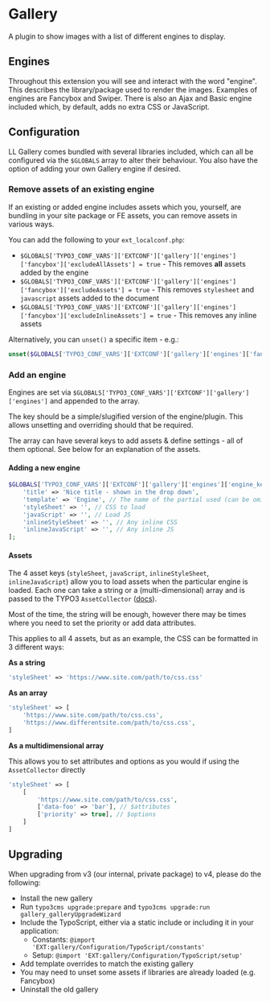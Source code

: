 # Gallery

A plugin to show images with a list of different engines to display.

## Engines

Throughout this extension you will see and interact with the word "engine". This describes the library/package used to render the images. Examples of engines are Fancybox and Swiper. There is also an Ajax and Basic engine included which, by default, adds no extra CSS or JavaScript.

## Configuration

LL Gallery comes bundled with several libraries included, which can all be configured via the `$GLOBALS` array to alter their behaviour. You also have the option of adding your own Gallery engine if desired.


### Remove assets of an existing engine

If an existing or added engine includes assets which you, yourself, are bundling in your site package or FE assets, you can remove assets in various ways.

You can add the following to your `ext_localconf.php`:

- `$GLOBALS['TYPO3_CONF_VARS']['EXTCONF']['gallery']['engines']['fancybox']['excludeAllAssets'] = true` - This removes **all** assets added by the engine
- `$GLOBALS['TYPO3_CONF_VARS']['EXTCONF']['gallery']['engines']['fancybox']['excludeAssets'] = true` - This removes `stylesheet` and `javascript` assets added to the document
- `$GLOBALS['TYPO3_CONF_VARS']['EXTCONF']['gallery']['engines']['fancybox']['excludeInlineAssets'] = true` - This removes any inline assets

Alternatively, you can `unset()` a specific item - e.g.:

```php
unset($GLOBALS['TYPO3_CONF_VARS']['EXTCONF']['gallery']['engines']['fancybox']['styleSheet']);
```

### Add an engine

Engines are set via `$GLOBALS['TYPO3_CONF_VARS']['EXTCONF']['gallery']['engines']` and appended to the array.

The key should be a simple/slugified version of the engine/plugin. This allows unsetting and overriding should that be required.

The array can have several keys to add assets & define settings - all of them optional. See below for an explanation of the assets.

#### Adding a new engine

```php
$GLOBALS['TYPO3_CONF_VARS']['EXTCONF']['gallery']['engines']['engine_key'] = [
    'title' => 'Nice title - shown in the drop down',
    'template' => 'Engine', // The name of the partial used (can be omitted to use the "Basic" one)
    'styleSheet' => '', // CSS to load
    'javaScript' => '', // Load JS
    'inlineStyleSheet' => '', // Any inline CSS
    'inlineJavaScript' => '', // Any inline JS
];
```

#### Assets

The 4 asset keys (`styleSheet`, `javaScript`, `inlineStyleSheet`, `inlineJavaScript`) allow you to load assets when the particular engine is loaded. Each one can take a string or a (multi-dimensional) array and is passed to the TYPO3 `AssetCollector` ([docs](https://docs.typo3.org/m/typo3/reference-coreapi/main/en-us/ApiOverview/Assets/Index.html#asset-collector)).

Most of the time, the string will be enough, however there may be times where you need to set the priority or add data attributes.

This applies to all 4 assets, but as an example, the CSS can be formatted in 3 different ways:

**As a string**

```php
'styleSheet' => 'https://www.site.com/path/to/css.css'
```

**As an array**

```php
'styleSheet' => [
    'https://www.site.com/path/to/css.css',
    'https://www.differentsite.com/path/to/css.css',
]
```

**As a multidimensional array**

This allows you to set attributes and options as you would if using the `AssetCollector` directly

```php
'styleSheet' => [
    [
        'https://www.site.com/path/to/css.css',
        ['data-foo' => 'bar'], // $attributes
        ['priority' => true], // $options
    ]
]
```

## Upgrading

When upgrading from v3 (our internal, private package) to v4, please do the following:

- Install the new gallery
- Run `typo3cms upgrade:prepare` and `typo3cms upgrade:run gallery_galleryUpgradeWizard`
- Include the TypoScript, either via a static include or including it in your application:
    - Constants: `@import 'EXT:gallery/Configuration/TypoScript/constants'`
    - Setup: `@import 'EXT:gallery/Configuration/TypoScript/setup'`
- Add template overrides to match the existing gallery
- You may need to unset some assets if libraries are already loaded (e.g. Fancybox)
- Uninstall the old gallery
